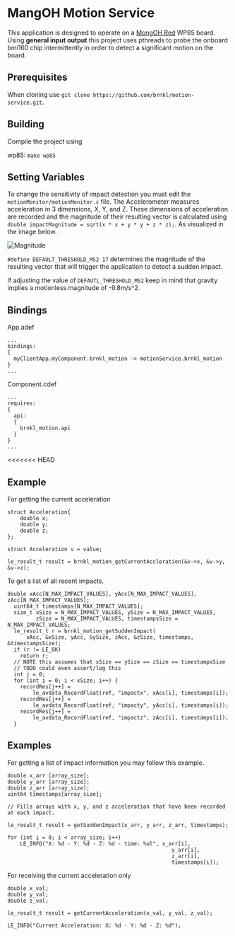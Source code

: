 MangOH Motion Service
======
This application is designed to operate on a [MongOH Red](https://mangoh.io/mangoh-red-new) WP85 board. Using **general input output** this project uses pthreads to probe the onboard bmi160 chip intermittently in order to detect a significant motion on the board.

## Prerequisites

When cloning use ``git clone https://github.com/brnkl/motion-service.git``.


## Building
Compile the project using 

wp85: 	``make wp85``

## Setting Variables
To change the sensitivity of impact detection you must edit the `motionMonitor/motionMonitor.c` file.
The Accelerometer measures acceleration in 3 dimensions, X, Y, and Z. These dimensions of acceleration are recorded and the magnitude of their resulting vector is calculated using ``double impactMagnitude = sqrt(x * x + y * y + z * z);``. As visualized in the image below.

![Magnitude](https://www.intmath.com/vectors/img/235-3D-vector.png)


`#define DEFAULT_THRESHOLD_MS2 17` determines the magnitude of the resulting vector that will trigger the application to detect a sudden impact. 

If adjusting the value of `DEFAUTL_THRESHOLD_MS2` keep in mind that gravity implies a motionless magnitude of -9.8m/s^2.

## Bindings 
App.adef
```
...
bindings:
{
  myClientApp.myComponent.brnkl_motion -> motionService.brnkl_motion
}
...
```
Component.cdef
```
...
requires:
{
  api:
  {
    brnkl_motion.api
  }
}
...
```

<<<<<<< HEAD
## Example 
For getting the current acceleration
```
struct Acceleration{
	double x;
	double y;
	double z;
};

struct Acceleration v = value;

le_result_t result = brnkl_motion_getCurrentAccleration(&v->x, &v->y, &v->z);
```
To get a list of all recent impacts. 

```
double xAcc[N_MAX_IMPACT_VALUES], yAcc[N_MAX_IMPACT_VALUES], zAcc[N_MAX_IMPACT_VALUES];
  uint64_t timestamps[N_MAX_IMPACT_VALUES];
  size_t xSize = N_MAX_IMPACT_VALUES, ySize = N_MAX_IMPACT_VALUES,
         zSize = N_MAX_IMPACT_VALUES, timestampsSize = N_MAX_IMPACT_VALUES;
  le_result_t r = brnkl_motion_getSuddenImpact(
      xAcc, &xSize, yAcc, &ySize, zAcc, &zSize, timestamps, &timestampsSize);
  if (r != LE_OK)
    return r;
  // NOTE this assumes that xSize == ySize == zSize == timestampsSize
  // TODO could even assert/log this
  int j = 0;
  for (int i = 0; i < xSize; i++) {
    recordRes[j++] =
        le_avdata_RecordFloat(ref, "impactx", xAcc[i], timestamps[i]);
    recordRes[j++] =
        le_avdata_RecordFloat(ref, "impacty", yAcc[i], timestamps[i]);
    recordRes[j++] =
        le_avdata_RecordFloat(ref, "impactz", zAcc[i], timestamps[i]);
  }
```

## Examples
For getting a list of impact information you may follow this example.
```
double x_arr [array_size];
double y_arr [array_size];
double z_arr [array_size];
uint64 timestamps[array_size];

// Fills arrays with x, y, and z acceleration that have been recorded at each impact.

le_result_t result = getSuddenImpact(x_arr, y_arr, z_arr, timestamps);

for (int i = 0; i < array_size; i++)
    LE_INFO("X: %d - Y: %d - Z: %d - time: %ul", x_arr[i], 
                                                    y_arr[i], 
                                                    z_arr[i],
                                                    timestamps[i]);
```
For receiving the current acceleration only

```
double x_val;
double y_val;
double z_val;

le_result_t result = getCurrentAcceleration(x_val, y_val, z_val);

LE_INFO("Current Acceleration: X: %d - Y: %d - Z: %d");

```

